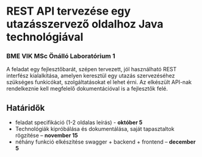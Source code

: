 # REST API tervezése egy utazásszervező oldalhoz Java technológiával
### BME VIK MSc Önálló Laboratórium 1

A feladat egy fejlesztőbarát, szépen tervezett, jól használható REST interfész kialalkítása, amelyen keresztül egy utazás szervezéséhez szükséges 
funkicókat, szolgáltatásokat el lehet érni. Az elkészült API-nak rendelkeznie kell megfelelő dokumentációval is a fejlesztők felé.

## Határidők
 - feladat specifikáció (1-2 oldalas leírás) - **október 5**
 - Technológiák kipróbálása és dokumentálása, saját tapasztaltok rögzítése – **november 15**
 - néhány funkció elkészítése swagger + backend + frontend – **december 5**


 
